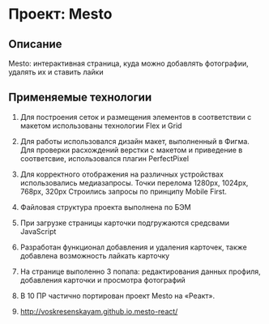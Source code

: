 # Проект: Mesto

## Описание
Mesto: интерактивная страница, куда можно добавлять фотографии, удалять их и ставить лайки

## Применяемые технологии 
1. Для построения сеток и размещения элементов в соответствии с макетом
использованы технологии Flex и Grid

2. Для работы использовался дизайн макет, выполненный в Фигма. Для проверки 
расхождений верстки с макетом и приведение в соответсвие, использовался плагин PerfectPixel

3. Для корректного отображения на различных устройствах использовались медиазапросы. Точки перелома 1280px, 1024px, 768px, 320px
Строились запросы по принципу Mobile First.

4. Файловая структура проекта выполнена по БЭМ

5. При загрузке страницы карточки подгружаются средсвами JavaScript

6. Разработан функционал добавления и удаления карточек, также добавлена возможность лайкать карточку

7. На странице выполенно 3 попапа: редактирования данных профиля, добавления карточки и просмотра фотографий

8. В 10 ПР частично портирован  проект Mesto на «Реакт».

9. http://voskresenskayam.github.io.mesto-react/


